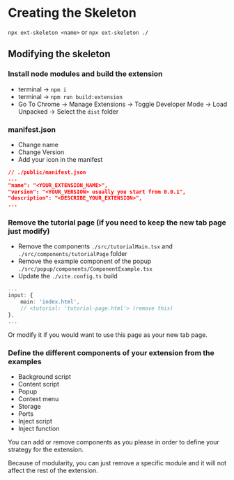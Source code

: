 # Creating the Skeleton

`npx ext-skeleton <name>` or `npx ext-skeleton ./`

## Modifying the skeleton

### Install node modules and build the extension

- terminal ->  `npm i`
- terminal ->  `npm run build:extension`
- Go To Chrome -> Manage Extensions -> Toggle Developer Mode -> Load Unpacked -> Select the `dist` folder

### manifest.json

- Change name
- Change Version
- Add your icon in the manifest

```json
// ./public/manifest.json
...
"name": "<YOUR_EXTENSION_NAME>",
"version": "<YOUR_VERSION> usually you start from 0.0.1",
"description": "<DESCRIBE_YOUR_EXTENSION>",
...
```

### Remove the tutorial page (if you need to keep the new tab page just modify)

- Remove the components `./src/tutorialMain.tsx` and `./src/components/tutorialPage` folder
- Remove the example component of the popup `./src/popup/components/ComponentExample.tsx`
- Update the `./vite.config.ts` build

```typescript
...
input: {
    main: 'index.html',
    // <tutorial: 'tutorial-page.html'> (remove this)
},
...
```

Or modify it if you would want to use this page as your new tab page.

### Define the different components of your extension from the examples

- Background script
- Content script
- Popup
- Context menu
- Storage
- Ports
- Inject script
- Inject function

You can add or remove components as you please in order to define your strategy for the extension.

Because of modularity, you can just remove a specific module and it will not affect the rest of the extension.

